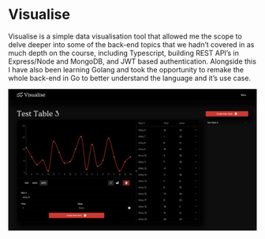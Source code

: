 # Visualise
Visualise is a simple data visualisation tool that allowed me the scope to delve deeper into some of the back-end topics that we hadn’t covered in as much depth on the course, including Typescript, building REST API’s in Express/Node and MongoDB, and JWT based authentication. Alongside this I have also been learning Golang and took the opportunity to remake the whole back-end in Go to better understand the language and it’s use case.

![](./client/public/images/visualise-screenshot.png)
